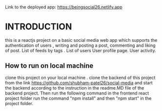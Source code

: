 Link to the deployed app: https://beingsocial26.netlify.app
# INTRODUCTION
 this is a reactjs project on a basic social media web app which supports
 the authentication of users , 
 writing and posting a post, 
 commenting and liking of post.
 List of feeds by tags .
 List of users
 User profile page.
 User activity.
 



## How to run on local machine 
clone this project on your local machine .
clone the backend of this project from the link https://github.com/shubham-patel26/social-media and start the backend according to the instruction in the readme.MD file of the backend project.
Then run the following command in the frontend react project folder
run the command "npm install"
and then "npm start" in the project folder.

